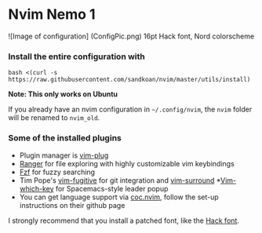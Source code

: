 # Nvim Nemo 1

![Image of configuration]
(ConfigPic.png)
16pt Hack font, Nord colorscheme

### Install the entire configuration with 

```bash <(curl -s https://raw.githubusercontent.com/sandkoan/nvim/master/utils/install)```

**Note: This only works on Ubuntu**

If you already have an nvim configuration in ```~/.config/nvim```, the ```nvim``` folder will be renamed to ```nvim_old```.

### Some of the installed plugins

* Plugin manager is [vim-plug](https://github.com/junegunn/vim-plug)
* [Ranger](https://github.com/ranger/ranger) for file exploring with highly customizable vim keybindings
* [Fzf](https://github.com/junegunn/fzf) for fuzzy searching
* Tim Pope's [vim-fugitive](https://github.com/tpope/vim-fugitive) for git integration and [vim-surround](https://github.com/tpope/vim-surround)
*[Vim-which-key](https://github.com/liuchengxu/vim-which-key) for Spacemacs-style leader popup 
* You can get language support via [coc.nvim](https://github.com/neoclide/coc.nvim), follow the set-up instructions on their github page

I strongly recommend that you install a patched font, like the [Hack font](https://github.com/ryanoasis/nerd-fonts/tree/master/patched-fonts/Hack).
